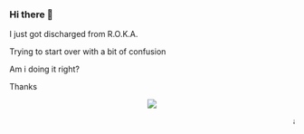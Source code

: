 ### Hi there 👋

I just got discharged from R.O.K.A.

Trying to start over with a bit of confusion

Am i doing it right? 

Thanks

<div align = center>
  <a href="https://hits.seeyoufarm.com"><img src="https://hits.seeyoufarm.com/api/count/incr/badge.svg?url=https%3A%2F%2Fgithub.com%2Fkimjm0910&count_bg=%2379C83D&title_bg=%23555555&icon=&icon_color=%23E7E7E7&title=hits&edge_flat=false"/></a>
</div>

<marquee direction=left> asdf </marquee>
